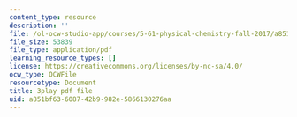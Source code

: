 ```yaml
---
content_type: resource
description: ''
file: /ol-ocw-studio-app/courses/5-61-physical-chemistry-fall-2017/a851bf63608742b9982e5866130276aa_DpNZ70Uam0M.pdf
file_size: 53839
file_type: application/pdf
learning_resource_types: []
license: https://creativecommons.org/licenses/by-nc-sa/4.0/
ocw_type: OCWFile
resourcetype: Document
title: 3play pdf file
uid: a851bf63-6087-42b9-982e-5866130276aa
---
```

